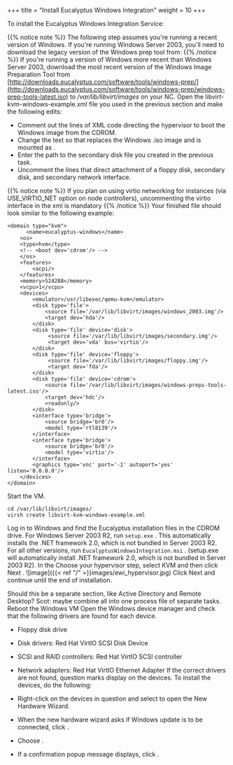 +++
title = "Install Eucalyptus Windows Integration"
weight = 10
+++

To install the Eucalyptus Windows Integration Service: 


{{% notice note %}}
The following step assumes you're running a recent version of Windows. If you're running Windows Server 2003, you'll need to download the legacy version of the Windows prep tool from: 
{{% /notice %}}
If you're running a version of Windows more recent than Windows Server 2003, download the most recent version of the Windows Image Preparation Tool from [http://downloads.eucalyptus.com/software/tools/windows-prep/](http://downloads.eucalyptus.com/software/tools/windows-prep/windows-prep-tools-latest.iso) to */var/lib/libvirt/images* on your NC. Open the libvirt-kvm-windows-example.xml file you used in the previous section and make the following edits: 

* Comment out the lines of XML code directing the hypervisor to boot the Windows image from the CDROM. 
* Change the text so that replaces the Windows .iso image and is mounted as . 
* Enter the path to the secondary disk file you created in the previous task. 
* Uncomment the lines that direct attachment of a floppy disk, secondary disk, and secondary network interface. 

{{% notice note %}}
If you plan on using virtio networking for instances (via USE_VIRTIO_NET option on node controllers), uncommenting the virtio interface in the xml is mandatory 
{{% /notice %}}
Your finished file should look similar to the following example: 



    <domain type="kvm">
    	  <name>eucalyptus-windows</name>
        <os>
        <type>hvm</type>
        <!-- <boot dev='cdrom'/> -->
        </os>
        <features>
            <acpi/>
        </features>
        <memory>524288</memory>
        <vcpu>1</vcpu>
        <devices>
            <emulator>/usr/libexec/qemu-kvm</emulator>
            <disk type='file'>
                <source file='/var/lib/libvirt/images/windows_2003.img'/>
                <target dev='hda'/>
            </disk>
            <disk type='file' device='disk'>
                 <source file='/var/lib/libvirt/images/secondary.img'/>
                 <target dev='vda' bus='virtio'/>
            </disk> 
            <disk type='file' device='floppy'>
                 <source file='/var/lib/libvirt/images/floppy.img'/>
                 <target dev='fda'/>
            </disk>
            <disk type='file' device='cdrom'>
                <source file='/var/lib/libvirt/images/windows-preps-tools-latest.iso'/>
                <target dev='hdc'/>
                <readonly/>
            </disk>
            <interface type='bridge'>
                <source bridge='br0'/>
                <model type='rtl8139'/>
            </interface>
            <interface type='bridge'>
                <source bridge='br0'/>
                <model type='virtio'/> 
            </interface>
            <graphics type='vnc' port='-1' autoport='yes' listen='0.0.0.0'/>
        </devices>
    </domain>

Start the VM. 

    cd /var/lib/libvirt/images/
    virsh create libvirt-kvm-windows-example.xml

Log in to Windows and find the Eucalyptus installation files in the CDROM drive. For Windows Server 2003 R2, run `setup.exe` . This automatically installs the .NET framework 2.0, which is not bundled in Server 2003 R2. For all other versions, run `EucalyptusWindowsIntegration.msi` . (setup.exe will automatically install .NET framework 2.0, which is not bundled in Server 2003 R2). In the Choose your hypervisor step, select KVM and then click Next . 
![image]({{< ref "/" >}}images/ewi_hypervisor.jpg)
Click Next and continue until the end of installation. 

Should this be a separate section, like Active Directory and Remote Desktop? Scot: maybe combine all into one process file of separate tasks. Reboot the Windows VM Open the Windows device manager and check that the following drivers are found for each device. 

* Floppy disk drive 
* Disk drivers: Red Hat VirtIO SCSI Disk Device 
* SCSI and RAID controllers: Red Hat VirtIO SCSI controller 
* Network adapters: Red Hat VirtIO Ethernet Adapter 
If the correct drivers are not found, question marks display on the devices. To install the devices, do the following: 

* Right-click on the devices in question and select to open the New Hardware Wizard. 
* When the new hardware wizard asks if Windows update is to be connected, click . 
* Choose . 
* If a confirmation popup message displays, click . 
